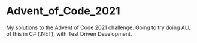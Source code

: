 # Advent_of_Code_2021
My solutions to the Advent of Code 2021 challenge. Going to try doing ALL of this in C# (.NET), with Test Driven Development.
